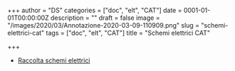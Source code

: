 +++
author = "DS"
categories = ["doc", "elt", "CAT"]
date = 0001-01-01T00:00:00Z
description = ""
draft = false
image = "/images/2020/03/Annotazione-2020-03-09-110909.png"
slug = "schemi-elettrici-cat"
tags = ["doc", "elt", "CAT"]
title = "Schemi elettrici CAT"

+++


* [Raccolta schemi elettrici](https://drive.google.com/drive/folders/1_coBRAfKAQnOkWHF0Xj6GBm-BNeUt0xd?usp=sharing)

